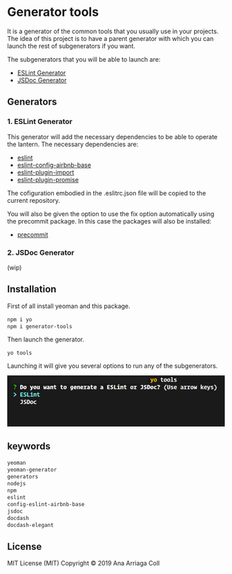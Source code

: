 # Generator tools
It is a generator of the common tools that you usually use in your projects.  The idea of this project is to have a parent generator with which you can launch the rest of subgenerators if you want.

The subgenerators that you will be able to launch are:
* [ESLint Generator](#generator-eslint)
* [JSDoc Generator](#generator-jsdoc)

## Generators
### 1. <a name="generator-eslint" ></a>ESLint Generator
This generator will add the necessary dependencies to be able to operate the lantern.
The necessary dependencies are:
* [eslint](https://www.npmjs.com/package/eslint)
* [eslint-config-airbnb-base](https://www.npmjs.com/package/eslint-config-airbnb-base)
* [eslint-plugin-import](https://www.npmjs.com/package/eslint-plugin-import)
* [eslint-plugin-promise](https://www.npmjs.com/package/eslint-plugin-promise)

The cofiguration embodied in the .eslitrc.json file will be copied to the current repository.

You will also be given the option to use the fix option automatically using the precommit package. In this case the packages will also be installed:

* [precommit](https://www.npmjs.com/package/precommit)

### 2. <a name="generator-jsdoc" ></a>JSDoc Generator

(wip)

## Installation

First of all install yeoman and this package.
```
npm i yo
npm i generator-tools
```

Then launch the generator.
```
yo tools
```

Launching it will give you several options to run any of the subgenerators.

![generator-tools-evidence](assets/images/generator-tools-evidence.png)


## keywords

```
yeoman
yeoman-generator
generators
nodejs
npm
eslint
config-eslint-airbnb-base
jsdoc
docdash
docdash-elegant
```

## License
MIT License (MIT)
Copyright © 2019 Ana Arriaga Coll
